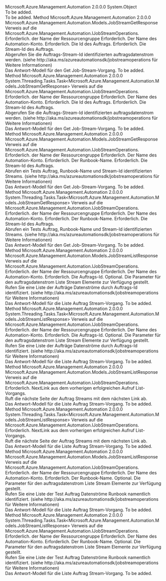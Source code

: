 <Type Name="JobStreamOperationsExtensions" FullName="Microsoft.Azure.Management.Automation.JobStreamOperationsExtensions">
  <TypeSignature Language="C#" Value="public static class JobStreamOperationsExtensions" />
  <TypeSignature Language="ILAsm" Value=".class public auto ansi abstract sealed beforefieldinit JobStreamOperationsExtensions extends System.Object" />
  <TypeSignature Language="DocId" Value="T:Microsoft.Azure.Management.Automation.JobStreamOperationsExtensions" />
  <TypeSignature Language="VB.NET" Value="Public Module JobStreamOperationsExtensions" />
  <TypeSignature Language="F#" Value="type JobStreamOperationsExtensions = class" />
  <AssemblyInfo>
    <AssemblyName>Microsoft.Azure.Management.Automation</AssemblyName>
    <AssemblyVersion>2.0.0.0</AssemblyVersion>
  </AssemblyInfo>
  <Base>
    <BaseTypeName>System.Object</BaseTypeName>
  </Base>
  <Interfaces />
  <Docs>
    <summary>To be added.</summary>
    <remarks>To be added.</remarks>
  </Docs>
  <Members>
    <Member MemberName="Get">
      <MemberSignature Language="C#" Value="public static Microsoft.Azure.Management.Automation.Models.JobStreamGetResponse Get (this Microsoft.Azure.Management.Automation.IJobStreamOperations operations, string resourceGroupName, string automationAccount, Guid jobId, string jobStreamId);" />
      <MemberSignature Language="ILAsm" Value=".method public static hidebysig class Microsoft.Azure.Management.Automation.Models.JobStreamGetResponse Get(class Microsoft.Azure.Management.Automation.IJobStreamOperations operations, string resourceGroupName, string automationAccount, valuetype System.Guid jobId, string jobStreamId) cil managed" />
      <MemberSignature Language="DocId" Value="M:Microsoft.Azure.Management.Automation.JobStreamOperationsExtensions.Get(Microsoft.Azure.Management.Automation.IJobStreamOperations,System.String,System.String,System.Guid,System.String)" />
      <MemberSignature Language="VB.NET" Value="&lt;Extension()&gt;&#xA;Public Function Get (operations As IJobStreamOperations, resourceGroupName As String, automationAccount As String, jobId As Guid, jobStreamId As String) As JobStreamGetResponse" />
      <MemberSignature Language="F#" Value="static member Get : Microsoft.Azure.Management.Automation.IJobStreamOperations * string * string * Guid * string -&gt; Microsoft.Azure.Management.Automation.Models.JobStreamGetResponse" Usage="Microsoft.Azure.Management.Automation.JobStreamOperationsExtensions.Get (operations, resourceGroupName, automationAccount, jobId, jobStreamId)" />
      <MemberType>Method</MemberType>
      <AssemblyInfo>
        <AssemblyName>Microsoft.Azure.Management.Automation</AssemblyName>
        <AssemblyVersion>2.0.0.0</AssemblyVersion>
      </AssemblyInfo>
      <ReturnValue>
        <ReturnType>Microsoft.Azure.Management.Automation.Models.JobStreamGetResponse</ReturnType>
      </ReturnValue>
      <Parameters>
        <Parameter Name="operations" Type="Microsoft.Azure.Management.Automation.IJobStreamOperations" RefType="this" />
        <Parameter Name="resourceGroupName" Type="System.String" />
        <Parameter Name="automationAccount" Type="System.String" />
        <Parameter Name="jobId" Type="System.Guid" />
        <Parameter Name="jobStreamId" Type="System.String" />
      </Parameters>
      <Docs>
        <param name="operations">
            Verweis auf die Microsoft.Azure.Management.Automation.IJobStreamOperations.
            </param>
        <param name="resourceGroupName">
            Erforderlich. der Name der Ressourcengruppe
            </param>
        <param name="automationAccount">
            Erforderlich. Der Name des Automation-Konto.
            </param>
        <param name="jobId">
            Erforderlich. Die Id des Auftrags.
            </param>
        <param name="jobStreamId">
            Erforderlich. Die Stream-Id des Auftrags.
            </param>
        <summary>
            Abgerufen Sie die Auftrags-Stream-Id identifizierten auftragsdatenstrom werden.  (siehe http://aka.ms/azureautomationsdk/jobstreamoperations für Weitere Informationen)
            </summary>
        <returns>
            Das Antwort-Modell für den Get Job-Stream-Vorgang.
            </returns>
        <remarks>To be added.</remarks>
      </Docs>
    </Member>
    <Member MemberName="GetAsync">
      <MemberSignature Language="C#" Value="public static System.Threading.Tasks.Task&lt;Microsoft.Azure.Management.Automation.Models.JobStreamGetResponse&gt; GetAsync (this Microsoft.Azure.Management.Automation.IJobStreamOperations operations, string resourceGroupName, string automationAccount, Guid jobId, string jobStreamId);" />
      <MemberSignature Language="ILAsm" Value=".method public static hidebysig class System.Threading.Tasks.Task`1&lt;class Microsoft.Azure.Management.Automation.Models.JobStreamGetResponse&gt; GetAsync(class Microsoft.Azure.Management.Automation.IJobStreamOperations operations, string resourceGroupName, string automationAccount, valuetype System.Guid jobId, string jobStreamId) cil managed" />
      <MemberSignature Language="DocId" Value="M:Microsoft.Azure.Management.Automation.JobStreamOperationsExtensions.GetAsync(Microsoft.Azure.Management.Automation.IJobStreamOperations,System.String,System.String,System.Guid,System.String)" />
      <MemberSignature Language="VB.NET" Value="&lt;Extension()&gt;&#xA;Public Function GetAsync (operations As IJobStreamOperations, resourceGroupName As String, automationAccount As String, jobId As Guid, jobStreamId As String) As Task(Of JobStreamGetResponse)" />
      <MemberSignature Language="F#" Value="static member GetAsync : Microsoft.Azure.Management.Automation.IJobStreamOperations * string * string * Guid * string -&gt; System.Threading.Tasks.Task&lt;Microsoft.Azure.Management.Automation.Models.JobStreamGetResponse&gt;" Usage="Microsoft.Azure.Management.Automation.JobStreamOperationsExtensions.GetAsync (operations, resourceGroupName, automationAccount, jobId, jobStreamId)" />
      <MemberType>Method</MemberType>
      <AssemblyInfo>
        <AssemblyName>Microsoft.Azure.Management.Automation</AssemblyName>
        <AssemblyVersion>2.0.0.0</AssemblyVersion>
      </AssemblyInfo>
      <ReturnValue>
        <ReturnType>System.Threading.Tasks.Task&lt;Microsoft.Azure.Management.Automation.Models.JobStreamGetResponse&gt;</ReturnType>
      </ReturnValue>
      <Parameters>
        <Parameter Name="operations" Type="Microsoft.Azure.Management.Automation.IJobStreamOperations" RefType="this" />
        <Parameter Name="resourceGroupName" Type="System.String" />
        <Parameter Name="automationAccount" Type="System.String" />
        <Parameter Name="jobId" Type="System.Guid" />
        <Parameter Name="jobStreamId" Type="System.String" />
      </Parameters>
      <Docs>
        <param name="operations">
            Verweis auf die Microsoft.Azure.Management.Automation.IJobStreamOperations.
            </param>
        <param name="resourceGroupName">
            Erforderlich. der Name der Ressourcengruppe
            </param>
        <param name="automationAccount">
            Erforderlich. Der Name des Automation-Konto.
            </param>
        <param name="jobId">
            Erforderlich. Die Id des Auftrags.
            </param>
        <param name="jobStreamId">
            Erforderlich. Die Stream-Id des Auftrags.
            </param>
        <summary>
            Abgerufen Sie die Auftrags-Stream-Id identifizierten auftragsdatenstrom werden.  (siehe http://aka.ms/azureautomationsdk/jobstreamoperations für Weitere Informationen)
            </summary>
        <returns>
            Das Antwort-Modell für den Get Job-Stream-Vorgang.
            </returns>
        <remarks>To be added.</remarks>
      </Docs>
    </Member>
    <Member MemberName="GetTestJobStream">
      <MemberSignature Language="C#" Value="public static Microsoft.Azure.Management.Automation.Models.JobStreamGetResponse GetTestJobStream (this Microsoft.Azure.Management.Automation.IJobStreamOperations operations, string resourceGroupName, string automationAccount, string runbookName, string jobStreamId);" />
      <MemberSignature Language="ILAsm" Value=".method public static hidebysig class Microsoft.Azure.Management.Automation.Models.JobStreamGetResponse GetTestJobStream(class Microsoft.Azure.Management.Automation.IJobStreamOperations operations, string resourceGroupName, string automationAccount, string runbookName, string jobStreamId) cil managed" />
      <MemberSignature Language="DocId" Value="M:Microsoft.Azure.Management.Automation.JobStreamOperationsExtensions.GetTestJobStream(Microsoft.Azure.Management.Automation.IJobStreamOperations,System.String,System.String,System.String,System.String)" />
      <MemberSignature Language="VB.NET" Value="&lt;Extension()&gt;&#xA;Public Function GetTestJobStream (operations As IJobStreamOperations, resourceGroupName As String, automationAccount As String, runbookName As String, jobStreamId As String) As JobStreamGetResponse" />
      <MemberSignature Language="F#" Value="static member GetTestJobStream : Microsoft.Azure.Management.Automation.IJobStreamOperations * string * string * string * string -&gt; Microsoft.Azure.Management.Automation.Models.JobStreamGetResponse" Usage="Microsoft.Azure.Management.Automation.JobStreamOperationsExtensions.GetTestJobStream (operations, resourceGroupName, automationAccount, runbookName, jobStreamId)" />
      <MemberType>Method</MemberType>
      <AssemblyInfo>
        <AssemblyName>Microsoft.Azure.Management.Automation</AssemblyName>
        <AssemblyVersion>2.0.0.0</AssemblyVersion>
      </AssemblyInfo>
      <ReturnValue>
        <ReturnType>Microsoft.Azure.Management.Automation.Models.JobStreamGetResponse</ReturnType>
      </ReturnValue>
      <Parameters>
        <Parameter Name="operations" Type="Microsoft.Azure.Management.Automation.IJobStreamOperations" RefType="this" />
        <Parameter Name="resourceGroupName" Type="System.String" />
        <Parameter Name="automationAccount" Type="System.String" />
        <Parameter Name="runbookName" Type="System.String" />
        <Parameter Name="jobStreamId" Type="System.String" />
      </Parameters>
      <Docs>
        <param name="operations">
            Verweis auf die Microsoft.Azure.Management.Automation.IJobStreamOperations.
            </param>
        <param name="resourceGroupName">
            Erforderlich. der Name der Ressourcengruppe
            </param>
        <param name="automationAccount">
            Erforderlich. Der Name des Automation-Konto.
            </param>
        <param name="runbookName">
            Erforderlich. Der Runbook-Name.
            </param>
        <param name="jobStreamId">
            Erforderlich. Die Stream-Id des Auftrags.
            </param>
        <summary>
            Abrufen ein Tests Auftrag, Runbook-Name und Stream-Id identifizierten Streams.  (siehe http://aka.ms/azureautomationsdk/jobstreamoperations für Weitere Informationen)
            </summary>
        <returns>
            Das Antwort-Modell für den Get Job-Stream-Vorgang.
            </returns>
        <remarks>To be added.</remarks>
      </Docs>
    </Member>
    <Member MemberName="GetTestJobStreamAsync">
      <MemberSignature Language="C#" Value="public static System.Threading.Tasks.Task&lt;Microsoft.Azure.Management.Automation.Models.JobStreamGetResponse&gt; GetTestJobStreamAsync (this Microsoft.Azure.Management.Automation.IJobStreamOperations operations, string resourceGroupName, string automationAccount, string runbookName, string jobStreamId);" />
      <MemberSignature Language="ILAsm" Value=".method public static hidebysig class System.Threading.Tasks.Task`1&lt;class Microsoft.Azure.Management.Automation.Models.JobStreamGetResponse&gt; GetTestJobStreamAsync(class Microsoft.Azure.Management.Automation.IJobStreamOperations operations, string resourceGroupName, string automationAccount, string runbookName, string jobStreamId) cil managed" />
      <MemberSignature Language="DocId" Value="M:Microsoft.Azure.Management.Automation.JobStreamOperationsExtensions.GetTestJobStreamAsync(Microsoft.Azure.Management.Automation.IJobStreamOperations,System.String,System.String,System.String,System.String)" />
      <MemberSignature Language="VB.NET" Value="&lt;Extension()&gt;&#xA;Public Function GetTestJobStreamAsync (operations As IJobStreamOperations, resourceGroupName As String, automationAccount As String, runbookName As String, jobStreamId As String) As Task(Of JobStreamGetResponse)" />
      <MemberSignature Language="F#" Value="static member GetTestJobStreamAsync : Microsoft.Azure.Management.Automation.IJobStreamOperations * string * string * string * string -&gt; System.Threading.Tasks.Task&lt;Microsoft.Azure.Management.Automation.Models.JobStreamGetResponse&gt;" Usage="Microsoft.Azure.Management.Automation.JobStreamOperationsExtensions.GetTestJobStreamAsync (operations, resourceGroupName, automationAccount, runbookName, jobStreamId)" />
      <MemberType>Method</MemberType>
      <AssemblyInfo>
        <AssemblyName>Microsoft.Azure.Management.Automation</AssemblyName>
        <AssemblyVersion>2.0.0.0</AssemblyVersion>
      </AssemblyInfo>
      <ReturnValue>
        <ReturnType>System.Threading.Tasks.Task&lt;Microsoft.Azure.Management.Automation.Models.JobStreamGetResponse&gt;</ReturnType>
      </ReturnValue>
      <Parameters>
        <Parameter Name="operations" Type="Microsoft.Azure.Management.Automation.IJobStreamOperations" RefType="this" />
        <Parameter Name="resourceGroupName" Type="System.String" />
        <Parameter Name="automationAccount" Type="System.String" />
        <Parameter Name="runbookName" Type="System.String" />
        <Parameter Name="jobStreamId" Type="System.String" />
      </Parameters>
      <Docs>
        <param name="operations">
            Verweis auf die Microsoft.Azure.Management.Automation.IJobStreamOperations.
            </param>
        <param name="resourceGroupName">
            Erforderlich. der Name der Ressourcengruppe
            </param>
        <param name="automationAccount">
            Erforderlich. Der Name des Automation-Konto.
            </param>
        <param name="runbookName">
            Erforderlich. Der Runbook-Name.
            </param>
        <param name="jobStreamId">
            Erforderlich. Die Stream-Id des Auftrags.
            </param>
        <summary>
            Abrufen ein Tests Auftrag, Runbook-Name und Stream-Id identifizierten Streams.  (siehe http://aka.ms/azureautomationsdk/jobstreamoperations für Weitere Informationen)
            </summary>
        <returns>
            Das Antwort-Modell für den Get Job-Stream-Vorgang.
            </returns>
        <remarks>To be added.</remarks>
      </Docs>
    </Member>
    <Member MemberName="List">
      <MemberSignature Language="C#" Value="public static Microsoft.Azure.Management.Automation.Models.JobStreamListResponse List (this Microsoft.Azure.Management.Automation.IJobStreamOperations operations, string resourceGroupName, string automationAccount, Guid jobId, Microsoft.Azure.Management.Automation.Models.JobStreamListParameters parameters);" />
      <MemberSignature Language="ILAsm" Value=".method public static hidebysig class Microsoft.Azure.Management.Automation.Models.JobStreamListResponse List(class Microsoft.Azure.Management.Automation.IJobStreamOperations operations, string resourceGroupName, string automationAccount, valuetype System.Guid jobId, class Microsoft.Azure.Management.Automation.Models.JobStreamListParameters parameters) cil managed" />
      <MemberSignature Language="DocId" Value="M:Microsoft.Azure.Management.Automation.JobStreamOperationsExtensions.List(Microsoft.Azure.Management.Automation.IJobStreamOperations,System.String,System.String,System.Guid,Microsoft.Azure.Management.Automation.Models.JobStreamListParameters)" />
      <MemberSignature Language="VB.NET" Value="&lt;Extension()&gt;&#xA;Public Function List (operations As IJobStreamOperations, resourceGroupName As String, automationAccount As String, jobId As Guid, parameters As JobStreamListParameters) As JobStreamListResponse" />
      <MemberSignature Language="F#" Value="static member List : Microsoft.Azure.Management.Automation.IJobStreamOperations * string * string * Guid * Microsoft.Azure.Management.Automation.Models.JobStreamListParameters -&gt; Microsoft.Azure.Management.Automation.Models.JobStreamListResponse" Usage="Microsoft.Azure.Management.Automation.JobStreamOperationsExtensions.List (operations, resourceGroupName, automationAccount, jobId, parameters)" />
      <MemberType>Method</MemberType>
      <AssemblyInfo>
        <AssemblyName>Microsoft.Azure.Management.Automation</AssemblyName>
        <AssemblyVersion>2.0.0.0</AssemblyVersion>
      </AssemblyInfo>
      <ReturnValue>
        <ReturnType>Microsoft.Azure.Management.Automation.Models.JobStreamListResponse</ReturnType>
      </ReturnValue>
      <Parameters>
        <Parameter Name="operations" Type="Microsoft.Azure.Management.Automation.IJobStreamOperations" RefType="this" />
        <Parameter Name="resourceGroupName" Type="System.String" />
        <Parameter Name="automationAccount" Type="System.String" />
        <Parameter Name="jobId" Type="System.Guid" />
        <Parameter Name="parameters" Type="Microsoft.Azure.Management.Automation.Models.JobStreamListParameters" />
      </Parameters>
      <Docs>
        <param name="operations">
            Verweis auf die Microsoft.Azure.Management.Automation.IJobStreamOperations.
            </param>
        <param name="resourceGroupName">
            Erforderlich. der Name der Ressourcengruppe
            </param>
        <param name="automationAccount">
            Erforderlich. Der Name des Automation-Konto.
            </param>
        <param name="jobId">
            Erforderlich. Die Auftrags-Id.
            </param>
        <param name="parameters">
            Optional. Die Parameter für den auftragsdatenstrom Liste Stream Elemente zur Verfügung gestellt.
            </param>
        <summary>
            Rufen Sie eine Liste der Aufträge Datenströme durch Auftrags-Id identifiziert.  (siehe http://aka.ms/azureautomationsdk/jobstreamoperations für Weitere Informationen)
            </summary>
        <returns>
            Das Antwort-Modell für die Liste Auftrag Stream-Vorgang.
            </returns>
        <remarks>To be added.</remarks>
      </Docs>
    </Member>
    <Member MemberName="ListAsync">
      <MemberSignature Language="C#" Value="public static System.Threading.Tasks.Task&lt;Microsoft.Azure.Management.Automation.Models.JobStreamListResponse&gt; ListAsync (this Microsoft.Azure.Management.Automation.IJobStreamOperations operations, string resourceGroupName, string automationAccount, Guid jobId, Microsoft.Azure.Management.Automation.Models.JobStreamListParameters parameters);" />
      <MemberSignature Language="ILAsm" Value=".method public static hidebysig class System.Threading.Tasks.Task`1&lt;class Microsoft.Azure.Management.Automation.Models.JobStreamListResponse&gt; ListAsync(class Microsoft.Azure.Management.Automation.IJobStreamOperations operations, string resourceGroupName, string automationAccount, valuetype System.Guid jobId, class Microsoft.Azure.Management.Automation.Models.JobStreamListParameters parameters) cil managed" />
      <MemberSignature Language="DocId" Value="M:Microsoft.Azure.Management.Automation.JobStreamOperationsExtensions.ListAsync(Microsoft.Azure.Management.Automation.IJobStreamOperations,System.String,System.String,System.Guid,Microsoft.Azure.Management.Automation.Models.JobStreamListParameters)" />
      <MemberSignature Language="VB.NET" Value="&lt;Extension()&gt;&#xA;Public Function ListAsync (operations As IJobStreamOperations, resourceGroupName As String, automationAccount As String, jobId As Guid, parameters As JobStreamListParameters) As Task(Of JobStreamListResponse)" />
      <MemberSignature Language="F#" Value="static member ListAsync : Microsoft.Azure.Management.Automation.IJobStreamOperations * string * string * Guid * Microsoft.Azure.Management.Automation.Models.JobStreamListParameters -&gt; System.Threading.Tasks.Task&lt;Microsoft.Azure.Management.Automation.Models.JobStreamListResponse&gt;" Usage="Microsoft.Azure.Management.Automation.JobStreamOperationsExtensions.ListAsync (operations, resourceGroupName, automationAccount, jobId, parameters)" />
      <MemberType>Method</MemberType>
      <AssemblyInfo>
        <AssemblyName>Microsoft.Azure.Management.Automation</AssemblyName>
        <AssemblyVersion>2.0.0.0</AssemblyVersion>
      </AssemblyInfo>
      <ReturnValue>
        <ReturnType>System.Threading.Tasks.Task&lt;Microsoft.Azure.Management.Automation.Models.JobStreamListResponse&gt;</ReturnType>
      </ReturnValue>
      <Parameters>
        <Parameter Name="operations" Type="Microsoft.Azure.Management.Automation.IJobStreamOperations" RefType="this" />
        <Parameter Name="resourceGroupName" Type="System.String" />
        <Parameter Name="automationAccount" Type="System.String" />
        <Parameter Name="jobId" Type="System.Guid" />
        <Parameter Name="parameters" Type="Microsoft.Azure.Management.Automation.Models.JobStreamListParameters" />
      </Parameters>
      <Docs>
        <param name="operations">
            Verweis auf die Microsoft.Azure.Management.Automation.IJobStreamOperations.
            </param>
        <param name="resourceGroupName">
            Erforderlich. der Name der Ressourcengruppe
            </param>
        <param name="automationAccount">
            Erforderlich. Der Name des Automation-Konto.
            </param>
        <param name="jobId">
            Erforderlich. Die Auftrags-Id.
            </param>
        <param name="parameters">
            Optional. Die Parameter für den auftragsdatenstrom Liste Stream Elemente zur Verfügung gestellt.
            </param>
        <summary>
            Rufen Sie eine Liste der Aufträge Datenströme durch Auftrags-Id identifiziert.  (siehe http://aka.ms/azureautomationsdk/jobstreamoperations für Weitere Informationen)
            </summary>
        <returns>
            Das Antwort-Modell für die Liste Auftrag Stream-Vorgang.
            </returns>
        <remarks>To be added.</remarks>
      </Docs>
    </Member>
    <Member MemberName="ListNext">
      <MemberSignature Language="C#" Value="public static Microsoft.Azure.Management.Automation.Models.JobStreamListResponse ListNext (this Microsoft.Azure.Management.Automation.IJobStreamOperations operations, string nextLink);" />
      <MemberSignature Language="ILAsm" Value=".method public static hidebysig class Microsoft.Azure.Management.Automation.Models.JobStreamListResponse ListNext(class Microsoft.Azure.Management.Automation.IJobStreamOperations operations, string nextLink) cil managed" />
      <MemberSignature Language="DocId" Value="M:Microsoft.Azure.Management.Automation.JobStreamOperationsExtensions.ListNext(Microsoft.Azure.Management.Automation.IJobStreamOperations,System.String)" />
      <MemberSignature Language="VB.NET" Value="&lt;Extension()&gt;&#xA;Public Function ListNext (operations As IJobStreamOperations, nextLink As String) As JobStreamListResponse" />
      <MemberSignature Language="F#" Value="static member ListNext : Microsoft.Azure.Management.Automation.IJobStreamOperations * string -&gt; Microsoft.Azure.Management.Automation.Models.JobStreamListResponse" Usage="Microsoft.Azure.Management.Automation.JobStreamOperationsExtensions.ListNext (operations, nextLink)" />
      <MemberType>Method</MemberType>
      <AssemblyInfo>
        <AssemblyName>Microsoft.Azure.Management.Automation</AssemblyName>
        <AssemblyVersion>2.0.0.0</AssemblyVersion>
      </AssemblyInfo>
      <ReturnValue>
        <ReturnType>Microsoft.Azure.Management.Automation.Models.JobStreamListResponse</ReturnType>
      </ReturnValue>
      <Parameters>
        <Parameter Name="operations" Type="Microsoft.Azure.Management.Automation.IJobStreamOperations" RefType="this" />
        <Parameter Name="nextLink" Type="System.String" />
      </Parameters>
      <Docs>
        <param name="operations">
            Verweis auf die Microsoft.Azure.Management.Automation.IJobStreamOperations.
            </param>
        <param name="nextLink">
            Erforderlich. NextLink aus dem vorherigen erfolgreichen Aufruf List-Vorgangs.
            </param>
        <summary>
            Ruft die nächste Seite der Auftrag Streams mit dem nächsten Link ab.
            </summary>
        <returns>
            Das Antwort-Modell für die Liste Auftrag Stream-Vorgang.
            </returns>
        <remarks>To be added.</remarks>
      </Docs>
    </Member>
    <Member MemberName="ListNextAsync">
      <MemberSignature Language="C#" Value="public static System.Threading.Tasks.Task&lt;Microsoft.Azure.Management.Automation.Models.JobStreamListResponse&gt; ListNextAsync (this Microsoft.Azure.Management.Automation.IJobStreamOperations operations, string nextLink);" />
      <MemberSignature Language="ILAsm" Value=".method public static hidebysig class System.Threading.Tasks.Task`1&lt;class Microsoft.Azure.Management.Automation.Models.JobStreamListResponse&gt; ListNextAsync(class Microsoft.Azure.Management.Automation.IJobStreamOperations operations, string nextLink) cil managed" />
      <MemberSignature Language="DocId" Value="M:Microsoft.Azure.Management.Automation.JobStreamOperationsExtensions.ListNextAsync(Microsoft.Azure.Management.Automation.IJobStreamOperations,System.String)" />
      <MemberSignature Language="VB.NET" Value="&lt;Extension()&gt;&#xA;Public Function ListNextAsync (operations As IJobStreamOperations, nextLink As String) As Task(Of JobStreamListResponse)" />
      <MemberSignature Language="F#" Value="static member ListNextAsync : Microsoft.Azure.Management.Automation.IJobStreamOperations * string -&gt; System.Threading.Tasks.Task&lt;Microsoft.Azure.Management.Automation.Models.JobStreamListResponse&gt;" Usage="Microsoft.Azure.Management.Automation.JobStreamOperationsExtensions.ListNextAsync (operations, nextLink)" />
      <MemberType>Method</MemberType>
      <AssemblyInfo>
        <AssemblyName>Microsoft.Azure.Management.Automation</AssemblyName>
        <AssemblyVersion>2.0.0.0</AssemblyVersion>
      </AssemblyInfo>
      <ReturnValue>
        <ReturnType>System.Threading.Tasks.Task&lt;Microsoft.Azure.Management.Automation.Models.JobStreamListResponse&gt;</ReturnType>
      </ReturnValue>
      <Parameters>
        <Parameter Name="operations" Type="Microsoft.Azure.Management.Automation.IJobStreamOperations" RefType="this" />
        <Parameter Name="nextLink" Type="System.String" />
      </Parameters>
      <Docs>
        <param name="operations">
            Verweis auf die Microsoft.Azure.Management.Automation.IJobStreamOperations.
            </param>
        <param name="nextLink">
            Erforderlich. NextLink aus dem vorherigen erfolgreichen Aufruf List-Vorgangs.
            </param>
        <summary>
            Ruft die nächste Seite der Auftrag Streams mit dem nächsten Link ab.
            </summary>
        <returns>
            Das Antwort-Modell für die Liste Auftrag Stream-Vorgang.
            </returns>
        <remarks>To be added.</remarks>
      </Docs>
    </Member>
    <Member MemberName="ListTestJobStreams">
      <MemberSignature Language="C#" Value="public static Microsoft.Azure.Management.Automation.Models.JobStreamListResponse ListTestJobStreams (this Microsoft.Azure.Management.Automation.IJobStreamOperations operations, string resourceGroupName, string automationAccount, string runbookName, Microsoft.Azure.Management.Automation.Models.JobStreamListParameters parameters);" />
      <MemberSignature Language="ILAsm" Value=".method public static hidebysig class Microsoft.Azure.Management.Automation.Models.JobStreamListResponse ListTestJobStreams(class Microsoft.Azure.Management.Automation.IJobStreamOperations operations, string resourceGroupName, string automationAccount, string runbookName, class Microsoft.Azure.Management.Automation.Models.JobStreamListParameters parameters) cil managed" />
      <MemberSignature Language="DocId" Value="M:Microsoft.Azure.Management.Automation.JobStreamOperationsExtensions.ListTestJobStreams(Microsoft.Azure.Management.Automation.IJobStreamOperations,System.String,System.String,System.String,Microsoft.Azure.Management.Automation.Models.JobStreamListParameters)" />
      <MemberSignature Language="VB.NET" Value="&lt;Extension()&gt;&#xA;Public Function ListTestJobStreams (operations As IJobStreamOperations, resourceGroupName As String, automationAccount As String, runbookName As String, parameters As JobStreamListParameters) As JobStreamListResponse" />
      <MemberSignature Language="F#" Value="static member ListTestJobStreams : Microsoft.Azure.Management.Automation.IJobStreamOperations * string * string * string * Microsoft.Azure.Management.Automation.Models.JobStreamListParameters -&gt; Microsoft.Azure.Management.Automation.Models.JobStreamListResponse" Usage="Microsoft.Azure.Management.Automation.JobStreamOperationsExtensions.ListTestJobStreams (operations, resourceGroupName, automationAccount, runbookName, parameters)" />
      <MemberType>Method</MemberType>
      <AssemblyInfo>
        <AssemblyName>Microsoft.Azure.Management.Automation</AssemblyName>
        <AssemblyVersion>2.0.0.0</AssemblyVersion>
      </AssemblyInfo>
      <ReturnValue>
        <ReturnType>Microsoft.Azure.Management.Automation.Models.JobStreamListResponse</ReturnType>
      </ReturnValue>
      <Parameters>
        <Parameter Name="operations" Type="Microsoft.Azure.Management.Automation.IJobStreamOperations" RefType="this" />
        <Parameter Name="resourceGroupName" Type="System.String" />
        <Parameter Name="automationAccount" Type="System.String" />
        <Parameter Name="runbookName" Type="System.String" />
        <Parameter Name="parameters" Type="Microsoft.Azure.Management.Automation.Models.JobStreamListParameters" />
      </Parameters>
      <Docs>
        <param name="operations">
            Verweis auf die Microsoft.Azure.Management.Automation.IJobStreamOperations.
            </param>
        <param name="resourceGroupName">
            Erforderlich. der Name der Ressourcengruppe
            </param>
        <param name="automationAccount">
            Erforderlich. Der Name des Automation-Konto.
            </param>
        <param name="runbookName">
            Erforderlich. Der Runbook-Name.
            </param>
        <param name="parameters">
            Optional. Die Parameter für den auftragsdatenstrom Liste Stream Elemente zur Verfügung gestellt.
            </param>
        <summary>
            Rufen Sie eine Liste der Test Auftrag Datenströme Runbook namentlich identifiziert.
            (siehe http://aka.ms/azureautomationsdk/jobstreamoperations für Weitere Informationen)
            </summary>
        <returns>
            Das Antwort-Modell für die Liste Auftrag Stream-Vorgang.
            </returns>
        <remarks>To be added.</remarks>
      </Docs>
    </Member>
    <Member MemberName="ListTestJobStreamsAsync">
      <MemberSignature Language="C#" Value="public static System.Threading.Tasks.Task&lt;Microsoft.Azure.Management.Automation.Models.JobStreamListResponse&gt; ListTestJobStreamsAsync (this Microsoft.Azure.Management.Automation.IJobStreamOperations operations, string resourceGroupName, string automationAccount, string runbookName, Microsoft.Azure.Management.Automation.Models.JobStreamListParameters parameters);" />
      <MemberSignature Language="ILAsm" Value=".method public static hidebysig class System.Threading.Tasks.Task`1&lt;class Microsoft.Azure.Management.Automation.Models.JobStreamListResponse&gt; ListTestJobStreamsAsync(class Microsoft.Azure.Management.Automation.IJobStreamOperations operations, string resourceGroupName, string automationAccount, string runbookName, class Microsoft.Azure.Management.Automation.Models.JobStreamListParameters parameters) cil managed" />
      <MemberSignature Language="DocId" Value="M:Microsoft.Azure.Management.Automation.JobStreamOperationsExtensions.ListTestJobStreamsAsync(Microsoft.Azure.Management.Automation.IJobStreamOperations,System.String,System.String,System.String,Microsoft.Azure.Management.Automation.Models.JobStreamListParameters)" />
      <MemberSignature Language="VB.NET" Value="&lt;Extension()&gt;&#xA;Public Function ListTestJobStreamsAsync (operations As IJobStreamOperations, resourceGroupName As String, automationAccount As String, runbookName As String, parameters As JobStreamListParameters) As Task(Of JobStreamListResponse)" />
      <MemberSignature Language="F#" Value="static member ListTestJobStreamsAsync : Microsoft.Azure.Management.Automation.IJobStreamOperations * string * string * string * Microsoft.Azure.Management.Automation.Models.JobStreamListParameters -&gt; System.Threading.Tasks.Task&lt;Microsoft.Azure.Management.Automation.Models.JobStreamListResponse&gt;" Usage="Microsoft.Azure.Management.Automation.JobStreamOperationsExtensions.ListTestJobStreamsAsync (operations, resourceGroupName, automationAccount, runbookName, parameters)" />
      <MemberType>Method</MemberType>
      <AssemblyInfo>
        <AssemblyName>Microsoft.Azure.Management.Automation</AssemblyName>
        <AssemblyVersion>2.0.0.0</AssemblyVersion>
      </AssemblyInfo>
      <ReturnValue>
        <ReturnType>System.Threading.Tasks.Task&lt;Microsoft.Azure.Management.Automation.Models.JobStreamListResponse&gt;</ReturnType>
      </ReturnValue>
      <Parameters>
        <Parameter Name="operations" Type="Microsoft.Azure.Management.Automation.IJobStreamOperations" RefType="this" />
        <Parameter Name="resourceGroupName" Type="System.String" />
        <Parameter Name="automationAccount" Type="System.String" />
        <Parameter Name="runbookName" Type="System.String" />
        <Parameter Name="parameters" Type="Microsoft.Azure.Management.Automation.Models.JobStreamListParameters" />
      </Parameters>
      <Docs>
        <param name="operations">
            Verweis auf die Microsoft.Azure.Management.Automation.IJobStreamOperations.
            </param>
        <param name="resourceGroupName">
            Erforderlich. der Name der Ressourcengruppe
            </param>
        <param name="automationAccount">
            Erforderlich. Der Name des Automation-Konto.
            </param>
        <param name="runbookName">
            Erforderlich. Der Runbook-Name.
            </param>
        <param name="parameters">
            Optional. Die Parameter für den auftragsdatenstrom Liste Stream Elemente zur Verfügung gestellt.
            </param>
        <summary>
            Rufen Sie eine Liste der Test Auftrag Datenströme Runbook namentlich identifiziert.
            (siehe http://aka.ms/azureautomationsdk/jobstreamoperations für Weitere Informationen)
            </summary>
        <returns>
            Das Antwort-Modell für die Liste Auftrag Stream-Vorgang.
            </returns>
        <remarks>To be added.</remarks>
      </Docs>
    </Member>
  </Members>
</Type>